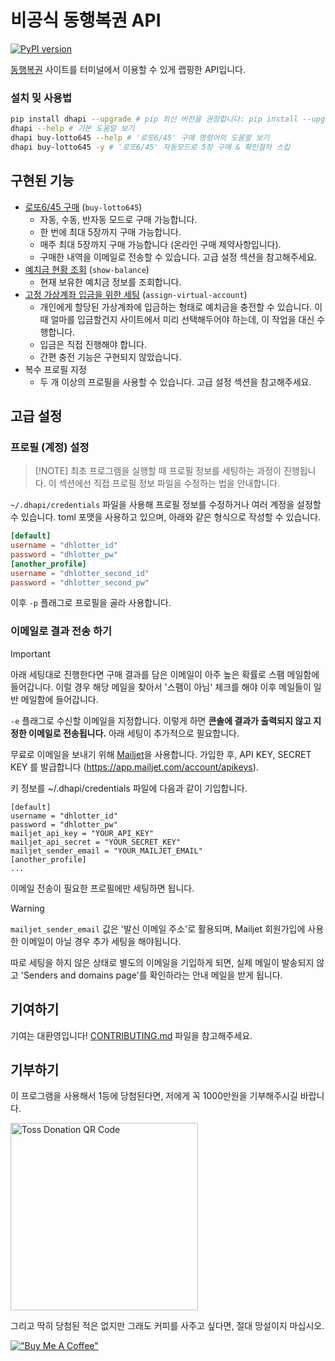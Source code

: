 # 비공식 동행복권 API

[![PyPI version](https://badge.fury.io/py/dhapi.svg)](https://badge.fury.io/py/dhapi)

[동행복권](https://dhlottery.co.kr/) 사이트를 터미널에서 이용할 수 있게 랩핑한 API입니다.

### 설치 밎 사용법

```sh
pip install dhapi --upgrade # pip 최신 버전을 권장합니다: pip install --upgrade pip
dhapi --help # 기본 도움말 보기 
dhapi buy-lotto645 --help # '로또6/45' 구매 명령어의 도움말 보기
dhapi buy-lotto645 -y # '로또6/45' 자동모드로 5장 구매 & 확인절차 스킵
```

## 구현된 기능

- [로또6/45 구매](https://dhlottery.co.kr/gameInfo.do?method=gameMethod&wiselog=H_B_1_1) (`buy-lotto645`)
    - 자동, 수동, 반자동 모드로 구매 가능합니다.
    - 한 번에 최대 5장까지 구매 가능합니다.
    - 매주 최대 5장까지 구매 가능합니다 (온라인 구매 제약사항입니다).
    - 구매한 내역을 이메일로 전송할 수 있습니다. 고급 설정 섹션을 참고해주세요.
- [예치금 현황 조회](https://dhlottery.co.kr/userSsl.do?method=myPage) (`show-balance`)
    - 현재 보유한 예치금 정보를 조회합니다.
- [고정 가상계좌 입금을 위한 세팅](https://dhlottery.co.kr/userSsl.do?method=myPage) (`assign-virtual-account`)
    - 개인에게 할당된 가상계좌에 입금하는 형태로 예치금을 충전할 수 있습니다. 이 때 얼마를 입금할건지 사이트에서 미리 선택해두어야 하는데, 이 작업을 대신 수행합니다.
    - 입금은 직접 진행해야 합니다.
    - 간편 충전 기능은 구현되지 않았습니다.
- 복수 프로필 지정
    - 두 개 이상의 프로필을 사용할 수 있습니다. 고급 설정 섹션을 참고해주세요.

## 고급 설정

### 프로필 (계정) 설정

> [!NOTE] 최초 프로그램을 실행할 때 프로필 정보를 세팅하는 과정이 진행됩니다. 이 섹션에선 직접 프로필 정보 파일을 수정하는 법을 안내합니다.

`~/.dhapi/credentials` 파일을 사용해 프로필 정보를 수정하거나 여러 계정을 설정할 수 있습니다. toml 포맷을 사용하고 있으며, 아래와 같은 형식으로 작성할 수 있습니다.

```toml
[default]
username = "dhlotter_id"
password = "dhlotter_pw"
[another_profile]
username = "dhlotter_second_id"
password = "dhlotter_second_pw"
```

이후 `-p` 플래그로 프로필을 골라 사용합니다.

### 이메일로 결과 전송 하기

> [!IMPORTANT]  
> 아래 세팅대로 진행한다면 구매 결과를 담은 이메일이 아주 높은 확률로 스팸 메일함에 들어갑니다. 이럴 경우 해당 메일을 찾아서 '스팸이 아님' 체크를 해야 이후 메일들이 일반 메일함에 들어갑니다.


`-e` 플래그로 수신할 이메일을 지정합니다. 이렇게 하면 **콘솔에 결과가 출력되지 않고 지정한 이메일로 전송됩니다.** 아래 세팅이 추가적으로 필요합니다.

무료로 이메일을 보내기 위해 [Mailjet](https://www.mailjet.com/)을 사용합니다. 가입한 후, API KEY, SECRET KEY 를 발급합니다 (https://app.mailjet.com/account/apikeys).

키 정보를 ~/.dhapi/credentials 파일에 다음과 같이 기입합니다.

```text
[default]
username = "dhlotter_id"
password = "dhlotter_pw"
mailjet_api_key = "YOUR_API_KEY"
mailjet_api_secret = "YOUR_SECRET_KEY"
mailjet_sender_email = "YOUR_MAILJET_EMAIL"
[another_profile]
...
```

이메일 전송이 필요한 프로필에만 세팅하면 됩니다.

> [!WARNING]  
> `mailjet_sender_email` 값은 '발신 이메일 주소'로 활용되며, Mailjet 회원가입에 사용한 이메일이 아닐 경우 추가 세팅을 해야됩니다.
>
> 따로 세팅을 하지 않은 상태로 별도의 이메일을 기입하게 되면, 실제 메일이 발송되지 않고 'Senders and domains page'를 확인하라는 안내 메일을 받게 됩니다.

## 기여하기

기여는 대환영입니다! [CONTRIBUTING.md](/docs/CONTRIBUTING.md) 파일을 참고해주세요.

## 기부하기

이 프로그램을 사용해서 1등에 당첨된다면, 저에게 꼭 1000만원을 기부해주시길 바랍니다.

<img alt="Toss Donation QR Code" src="https://github.com/roeniss/dhlottery-api/blob/b4d616033099f4c0fe38a5360017465fc88ff618/docs/toss_donation_qr.png?raw=true" width="300" />

그리고 딱히 당첨된 적은 없지만 그래도 커피를 사주고 싶다면, 절대 망설이지 마십시오.

[!["Buy Me A Coffee"](https://www.buymeacoffee.com/assets/img/custom_images/yellow_img.png)](https://www.buymeacoffee.com/roeniss)
